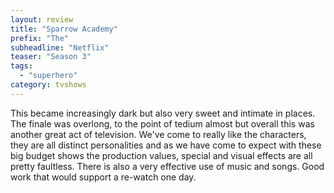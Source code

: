 ```yaml
---
layout: review
title: "Sparrow Academy"
prefix: "The"
subheadline: "Netflix"
teaser: "Season 3"
tags:
  - "superhero"
category: tvshows
---
```

This became increasingly dark but also very sweet and intimate in places. The finale
was overlong, to the point of tedium almost but overall this was another great
act of television. We've come to really like the characters, they are all distinct
personalities and as we have come to expect with these big budget shows the 
production values, special and visual effects are all pretty faultless. There
is also a very effective use of music and songs. Good work that would support
a re-watch one day.

